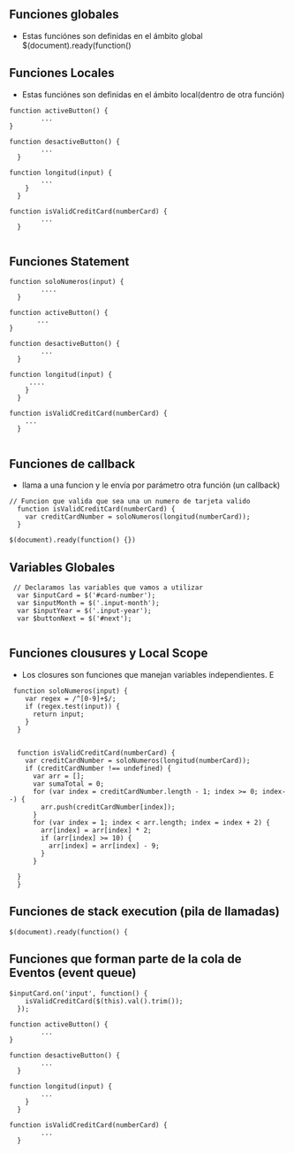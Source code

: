 ## Funciones globales
- Estas funciónes son definidas en el ámbito global
$(document).ready(function() 


## Funciones  Locales

- Estas funciónes son definidas en el ámbito local(dentro de otra función)

```
function activeButton() {
        ...
} 
```
```
function desactiveButton() {  
        ...
  } 
```
```
function longitud(input) {
        ...
    }
  }
```
```
function isValidCreditCard(numberCard) {
        ...
  }
 
```
## Funciones Statement

```
function soloNumeros(input) {
        ....
  }
 ```
 ```
function activeButton() {
        ...
} 
```
```
function desactiveButton() {  
        ...
  } 
```
```
function longitud(input) {
     ....
    }
  }
```
```
function isValidCreditCard(numberCard) {
    ...
  }
 
```
## Funciones de callback
- llama a una funcion y le envía por parámetro otra función (un callback)

```
// Funcion que valida que sea una un numero de tarjeta valido   
  function isValidCreditCard(numberCard) {
    var creditCardNumber = soloNumeros(longitud(numberCard));
  }
```
```
$(document).ready(function() {})
```

## Variables Globales

```
 // Declaramos las variables que vamos a utilizar
  var $inputCard = $('#card-number');
  var $inputMonth = $('.input-month');
  var $inputYear = $('.input-year');
  var $buttonNext = $('#next');
    
```
## Funciones clousures y Local Scope
- Los closures son funciones que manejan variables independientes. E
```
 function soloNumeros(input) {
    var regex = /^[0-9]+$/;
    if (regex.test(input)) {
      return input;
    }
  }
```
```

  function isValidCreditCard(numberCard) {
    var creditCardNumber = soloNumeros(longitud(numberCard));
    if (creditCardNumber !== undefined) {
      var arr = [];
      var sumaTotal = 0;
      for (var index = creditCardNumber.length - 1; index >= 0; index--) {
        arr.push(creditCardNumber[index]);
      }
      for (var index = 1; index < arr.length; index = index + 2) {
        arr[index] = arr[index] * 2;
        if (arr[index] >= 10) {
          arr[index] = arr[index] - 9;
        }    
      }
     
  }
  }
  ```
## Funciones de stack execution (pila de llamadas)
```
$(document).ready(function() {
```

## Funciones que forman parte de la cola de Eventos (event queue)
```
$inputCard.on('input', function() {
    isValidCreditCard($(this).val().trim());
  });
```

```
function activeButton() {
        ...
} 
```
```
function desactiveButton() {  
        ...
  } 
```
```
function longitud(input) {
        ...
    }
  }
```
```
function isValidCreditCard(numberCard) {
        ...
  }
 
```

